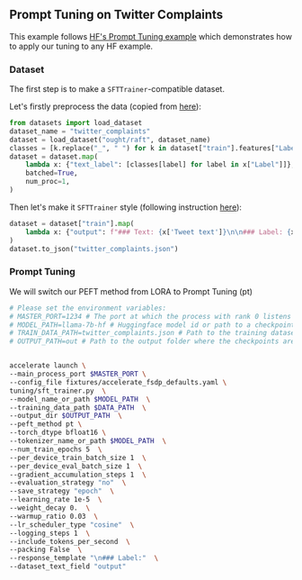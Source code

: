 ## Prompt Tuning on Twitter Complaints

This example follows [HF's Prompt Tuning example](https://huggingface.co/docs/peft/main/en/task_guides/clm-prompt-tuning)
which demonstrates how to apply our tuning to any HF example.

### Dataset

The first step is to make a `SFTTrainer`-compatible dataset. 

Let's firstly preprocess the data (copied from [here](https://huggingface.co/docs/peft/main/en/task_guides/clm-prompt-tuning#load-dataset)):
```python
from datasets import load_dataset
dataset_name = "twitter_complaints"
dataset = load_dataset("ought/raft", dataset_name)
classes = [k.replace("_", " ") for k in dataset["train"].features["Label"].names]
dataset = dataset.map(
    lambda x: {"text_label": [classes[label] for label in x["Label"]]},
    batched=True,
    num_proc=1,
)
```
Then let's make it `SFTTrainer` style (following instruction [here](https://huggingface.co/docs/trl/main/en/sft_trainer#format-your-input-prompts)):
```python
dataset = dataset["train"].map(
    lambda x: {"output": f"### Text: {x['Tweet text']}\n\n### Label: {x['text_label']}"},
)
dataset.to_json("twitter_complaints.json")
```

### Prompt Tuning
We will switch our PEFT method from LORA to Prompt Tuning (pt)
```bash
# Please set the environment variables:
# MASTER_PORT=1234 # The port at which the process with rank 0 listens to and should be set to an unused port
# MODEL_PATH=llama-7b-hf # Huggingface model id or path to a checkpoint
# TRAIN_DATA_PATH=twitter_complaints.json # Path to the training dataset
# OUTPUT_PATH=out # Path to the output folder where the checkpoints are saved


accelerate launch \
--main_process_port $MASTER_PORT \
--config_file fixtures/accelerate_fsdp_defaults.yaml \
tuning/sft_trainer.py  \
--model_name_or_path $MODEL_PATH  \
--training_data_path $DATA_PATH  \
--output_dir $OUTPUT_PATH  \
--peft_method pt \
--torch_dtype bfloat16 \
--tokenizer_name_or_path $MODEL_PATH  \
--num_train_epochs 5  \
--per_device_train_batch_size 1  \
--per_device_eval_batch_size 1  \
--gradient_accumulation_steps 1  \
--evaluation_strategy "no"  \
--save_strategy "epoch"  \
--learning_rate 1e-5  \
--weight_decay 0.  \
--warmup_ratio 0.03  \
--lr_scheduler_type "cosine"  \
--logging_steps 1  \
--include_tokens_per_second  \
--packing False  \
--response_template "\n### Label:"  \
--dataset_text_field "output" 
```